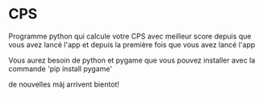 # CPS
Programme python qui calcule votre CPS avec meilleur score depuis que vous avez lancé l'app et depuis la première fois que vous avez lancé l'app

Vous aurez besoin de python et pygame que vous pouvez installer avec la commande 'pip install pygame'

de nouvelles màj arrivent bientot!
